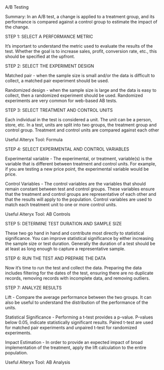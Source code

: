 A/B Testing

Summary: In an A/B test, a change is applied to a treatment group, and its performance is compared against a control group to estimate the impact of the change.

STEP 1: SELECT A PERFORMANCE METRIC

It’s important to understand the metric used to evaluate the results of the test. Whether the goal is to increase sales, profit, conversion rate, etc., this should be specified at the upfront.

STEP 2: SELECT THE EXPERIMENT DESIGN

Matched pair - when the sample size is small and/or the data is difficult to collect, a matched pair experiment should be used.

Randomized design - when the sample size is large and the data is easy to collect, then a randomized experiment should be used. Randomized experiments are very common for web-based AB tests.

STEP 3: SELECT TREATMENT AND CONTROL UNITS

Each individual in the test is considered a unit. The unit can be a person, store, etc. In a test, units are split into two groups, the treatment group and control group. Treatment and control units are compared against each other

Useful Alteryx Tool: Formula

STEP 4: SELECT EXPERIMENTAL AND CONTROL VARIABLES

Experimental variable - The experimental, or treatment, variable(s) is the variable that is different between treatment and control units. For example, if you are testing a new price point, the experimental variable would be price.

Control Variables - The control variables are the variables that should remain constant between test and control groups. These variables ensure that the treatment and control groups are representative of each other and that the results will apply to the population. Control variables are used to match each treatment unit to one or more control units.

Useful Alteryx Tool: AB Controls

STEP 5: DETERMINE TEST DURATION AND SAMPLE SIZE

These two go hand in hand and contribute most directly to statistical significance. You can improve statistical significance by either increasing the sample size or test duration. Generally the duration of a test should be at least as long enough to capture a representative sample.

STEP 6: RUN THE TEST AND PREPARE THE DATA

Now it’s time to run the test and collect the data. Preparing the data includes filtering for the dates of the test, ensuring there are no duplicate records, removing records with incomplete data, and removing outliers.

STEP 7: ANALYZE RESULTS

Lift - Compare the average performance between the two groups. It can also be useful to understand the distribution of the performance of the units.

Statistical Significance - Performing a t-test provides a p-value. P-values below 0.05, indicate statistically significant results. Paired t-test are used for matched pair experiments and unpaired t-test for randomized experiments.

Impact Estimation - In order to provide an expected impact of broad implementation of the treatment, apply the lift calculation to the entire population.

Useful Alteryx Tool: AB Analysis
